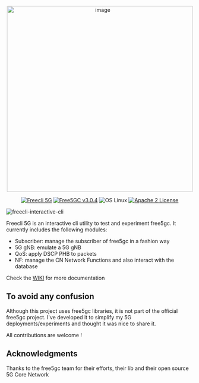 <p align="center">
<img width="500" alt="image" src="https://user-images.githubusercontent.com/41422704/100396438-44cb8f80-3045-11eb-95d6-d2d5c84e3740.png">
</p>

<p align="center">
<a href="https://github.com/srajdax/free5gc-cli/releases"><img src="https://img.shields.io/badge/Freecli%205G-v0.2-blue?logo=go" alt="Freecli 5G"/></a>
<a href="https://github.com/free5gc/free5gc"><img src="https://img.shields.io/badge/Tested-free5gc%20v3.0.4-red" alt="Free5GC v3.0.4"/></a>
<img src="https://img.shields.io/badge/OS-Linux-g" alt="OS Linux"/>
<a href="https://github.com/srajdax/free5gc-cli/releases"><img src="https://img.shields.io/badge/license-Apache%202-lightgrey" alt="Apache 2 License"/></a>
</p>

![freecli-interactive-cli](https://user-images.githubusercontent.com/41422704/99889610-220d3580-2c57-11eb-9133-f4a1daaa9258.gif)

Freecli 5G is an interactive cli utility to test and experiment free5gc. It currently includes the following modules:

- Subscriber: manage the subscriber of free5gc in a fashion way
- 5G gNB: emulate a 5G gNB
- QoS: apply DSCP PHB to packets
- NF: manage the CN Network Functions and also interact with the database

Check the [WIKI](https://github.com/Srajdax/free5gc-cli/wiki) for more documentation

## To avoid any confusion

Although this project uses free5gc libraries, it is not part of the official free5gc project. 
I've developed it to simplify my 5G deployments/experiments and thought it was nice to share it. 

All contributions are welcome !

## Acknowledgments

Thanks to the free5gc team for their efforts, their lib and their open source 5G Core Network